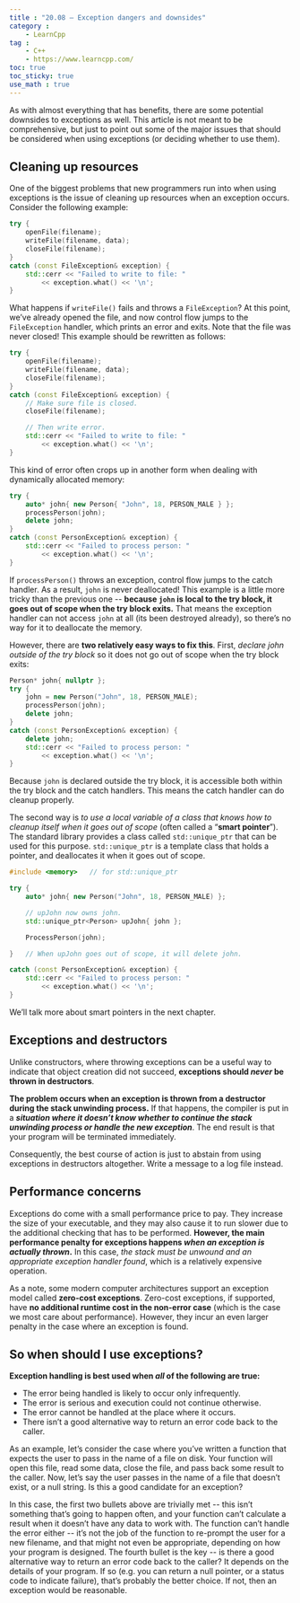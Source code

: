 ```yaml
---
title : "20.08 — Exception dangers and downsides"
category :
    - LearnCpp
tag : 
    - C++
    - https://www.learncpp.com/
toc: true  
toc_sticky: true 
use_math : true
---
```



As with almost everything that has benefits, there are some potential downsides to exceptions as well. This article is not meant to be comprehensive, but just to point out some of the major issues that should be considered when using exceptions (or deciding whether to use them).


## Cleaning up resources

One of the biggest problems that new programmers run into when using exceptions is the issue of cleaning up resources when an exception occurs. Consider the following example:

```c++
try {
    openFile(filename);
    writeFile(filename, data);
    closeFile(filename);
}
catch (const FileException& exception) {
    std::cerr << "Failed to write to file: "
        << exception.what() << '\n';
}
```

What happens if `writeFile()` fails and throws a `FileException`? At this point, we’ve already opened the file, and now control flow jumps to the `FileException` handler, which prints an error and exits. Note that the file was never closed! This example should be rewritten as follows:

```c++
try {
    openFile(filename);
    writeFile(filename, data);
    closeFile(filename);
}
catch (const FileException& exception) {
    // Make sure file is closed.
    closeFile(filename);

    // Then write error.
    std::cerr << "Failed to write to file: "
        << exception.what() << '\n';
}
```

This kind of error often crops up in another form when dealing with dynamically allocated memory:

```c++
try {
    auto* john{ new Person{ "John", 18, PERSON_MALE } };
    processPerson(john);
    delete john;
}
catch (const PersonException& exception) {
    std::cerr << "Failed to process person: "
        << exception.what() << '\n';
}
```

If `processPerson()` throws an exception, control flow jumps to the catch handler. As a result, `john` is never deallocated! This example is a little more tricky than the previous one -- **because `john` is local to the try block, it goes out of scope when the try block exits.** That means the exception handler can not access `john` at all (its been destroyed already), so there’s no way for it to deallocate the memory.

However, there are **two relatively easy ways to fix this**. First, *declare john outside of the try block* so it does not go out of scope when the try block exits:

```c++
Person* john{ nullptr };
try {
    john = new Person("John", 18, PERSON_MALE);
    processPerson(john);
    delete john;
}
catch (const PersonException& exception) {
    delete john;
    std::cerr << "Failed to process person: "
        << exception.what() << '\n';
}
```

Because `john` is declared outside the try block, it is accessible both within the try block and the catch handlers. This means the catch handler can do cleanup properly.

The second way is *to use a local variable of a class that knows how to cleanup itself when it goes out of scope* (often called a “**smart pointer**”). The standard library provides a class called `std::unique_ptr` that can be used for this purpose. `std::unique_ptr` is a template class that holds a pointer, and deallocates it when it goes out of scope.

```c++
#include <memory>   // for std::unique_ptr

try {
    auto* john{ new Person("John", 18, PERSON_MALE) };

    // upJohn now owns john.
    std::unique_ptr<Person> upJohn{ john };

    ProcessPerson(john);

}   // When upJohn goes out of scope, it will delete john.

catch (const PersonException& exception) {
    std::cerr << "Failed to process person: "
        << exception.what() << '\n';
}
```

We’ll talk more about smart pointers in the next chapter.


## Exceptions and destructors

Unlike constructors, where throwing exceptions can be a useful way to indicate that object creation did not succeed, **exceptions should *never* be thrown in destructors**.

**The problem occurs when an exception is thrown from a destructor during the stack unwinding process.** If that happens, the compiler is put in a ***situation where it doesn’t know whether to continue the stack unwinding process or handle the new exception***. The end result is that your program will be terminated immediately.

Consequently, the best course of action is just to abstain from using exceptions in destructors altogether. Write a message to a log file instead.


## Performance concerns

Exceptions do come with a small performance price to pay. They increase the size of your executable, and they may also cause it to run slower due to the additional checking that has to be performed. **However, the main performance penalty for exceptions happens *when an exception is actually thrown*.** In this case, *the stack must be unwound and an appropriate exception handler found*, which is a relatively expensive operation.

As a note, some modern computer architectures support an exception model called **zero-cost exceptions**. Zero-cost exceptions, if supported, have **no additional runtime cost in the non-error case** (which is the case we most care about performance). However, they incur an even larger penalty in the case where an exception is found.


## So when should I use exceptions?

**Exception handling is best used when *all* of the following are true:**

- The error being handled is likely to occur only infrequently.
- The error is serious and execution could not continue otherwise.
- The error cannot be handled at the place where it occurs.
- There isn’t a good alternative way to return an error code back to the caller.

As an example, let’s consider the case where you’ve written a function that expects the user to pass in the name of a file on disk. Your function will open this file, read some data, close the file, and pass back some result to the caller. Now, let’s say the user passes in the name of a file that doesn’t exist, or a null string. Is this a good candidate for an exception?

In this case, the first two bullets above are trivially met -- this isn’t something that’s going to happen often, and your function can’t calculate a result when it doesn’t have any data to work with. The function can’t handle the error either -- it’s not the job of the function to re-prompt the user for a new filename, and that might not even be appropriate, depending on how your program is designed. The fourth bullet is the key -- is there a good alternative way to return an error code back to the caller? It depends on the details of your program. If so (e.g. you can return a null pointer, or a status code to indicate failure), that’s probably the better choice. If not, then an exception would be reasonable.